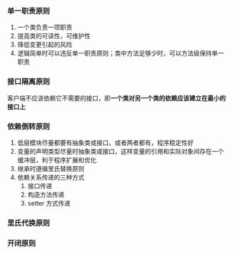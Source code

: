 ### 单一职责原则

1. 一个类负责一项职责
2. 提高类的可读性，可维护性
3. 降低变更引起的风险
4. 逻辑简单时可以违反单一职责原则；类中方法足够少时，可以方法级保持单一职责

### 接口隔离原则

客户端不应该依赖它不需要的接口，即**一个类对另一个类的依赖应该建立在最小的接口上**

### 依赖倒转原则

1. 低层模块尽量都要有抽象类或接口，或者两者都有，程序稳定性好
2. 变量的声明类型尽量时抽象类或接口，这样变量的引用和实际对象间存在一个缓冲层，利于程序扩展和优化
3. 继承时遵循里氏替换原则
4. 依赖关系传递的三种方式
   1. 接口传递
   2. 构造方法传递
   3. setter 方式传递

### 里氏代换原则

### 开闭原则
